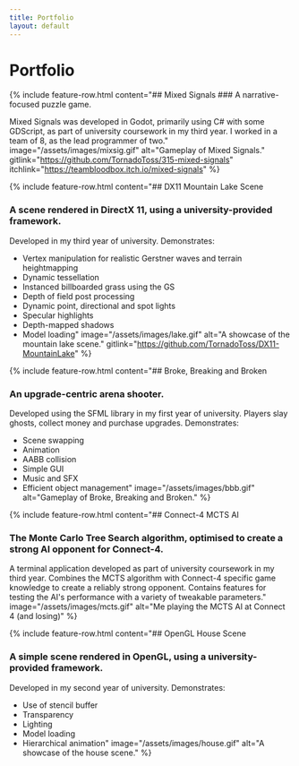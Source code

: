 ```yaml
---
title: Portfolio
layout: default
---
```

# Portfolio

<div class="feature-container">
{% include feature-row.html
  content="## Mixed Signals
### A narrative-focused puzzle game.
  
Mixed Signals was developed in Godot, primarily using C# with some GDScript, as part of university coursework in my third year. I worked in a team of 8, as the lead programmer of two."
  image="/assets/images/mixsig.gif"
  alt="Gameplay of Mixed Signals."
  gitlink="https://github.com/TornadoToss/315-mixed-signals"
  itchlink="https://teambloodbox.itch.io/mixed-signals"
%}

{% include feature-row.html
  content="## DX11 Mountain Lake Scene
### A scene rendered in DirectX 11, using a university-provided framework.
  Developed in my third year of university. Demonstrates:
- Vertex manipulation for realistic Gerstner waves and terrain heightmapping
- Dynamic tessellation
- Instanced billboarded grass using the GS
- Depth of field post processing
- Dynamic point, directional and spot lights
- Specular highlights
- Depth-mapped shadows
- Model loading"
  image="/assets/images/lake.gif"
  alt="A showcase of the mountain lake scene."
  gitlink="https://github.com/TornadoToss/DX11-MountainLake"
%}

{% include feature-row.html
  content="## Broke, Breaking and Broken
### An upgrade-centric arena shooter.
  
Developed using the SFML library in my first year of university. Players slay ghosts, collect money and purchase upgrades. Demonstrates:
- Scene swapping
- Animation
- AABB collision
- Simple GUI
- Music and SFX
- Efficient object management"
  image="/assets/images/bbb.gif"
  alt="Gameplay of Broke, Breaking and Broken."
%}

{% include feature-row.html
  content="## Connect-4 MCTS AI
### The Monte Carlo Tree Search algorithm, optimised to create a strong AI opponent for Connect-4.
  
  A terminal application developed as part of university coursework in my third year. Combines the MCTS algorithm with Connect-4 specific game knowledge to create a reliably strong opponent.
  Contains features for testing the AI's performance with a variety of tweakable parameters."
  image="/assets/images/mcts.gif"
  alt="Me playing the MCTS AI at Connect 4 (and losing)"
%}

{% include feature-row.html
  content="## OpenGL House Scene
### A simple scene rendered in OpenGL, using a university-provided framework.
  Developed in my second year of university. Demonstrates:
- Use of stencil buffer
- Transparency
- Lighting
- Model loading
- Hierarchical animation"
  image="/assets/images/house.gif"
  alt="A showcase of the house scene."
%}
</div>
